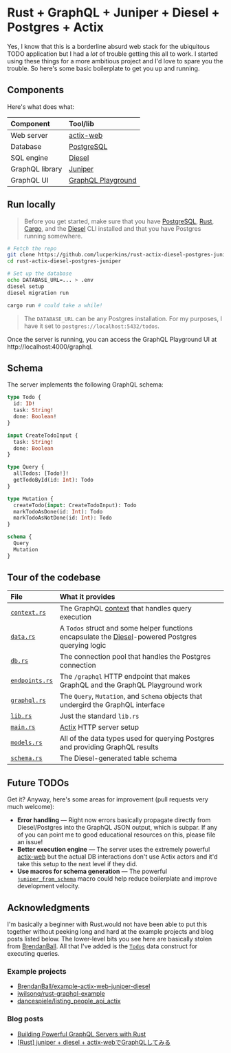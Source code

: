# Rust + GraphQL + Juniper + Diesel + Postgres + Actix

Yes, I know that this is a borderline absurd web stack for the ubiquitous TODO application but I had a *lot* of trouble getting this all to work. I started using these things for a more ambitious project and I'd love to spare you the trouble. So here's some basic boilerplate to get you up and running.

## Components

Here's what does what:

Component | Tool/lib
:---------|:--------
Web server | [actix-web](https://github.com/actix/actix-web)
Database | [PostgreSQL](https://postgresql.org)
SQL engine | [Diesel](https://diesel.rs)
GraphQL library | [Juniper](https://github.com/graphql-rust/juniper)
GraphQL UI | [GraphQL Playground](https://github.com/prisma-labs/graphql-playground)

## Run locally

> Before you get started, make sure that you have [PostgreSQL](https://postgresql.org), [Rust](https://rust-lang.org), [Cargo](https://doc.rust-lang.org/cargo/), and the [Diesel](https://diesel.rs) CLI installed and that you have Postgres running somewhere.

```bash
# Fetch the repo
git clone https://github.com/lucperkins/rust-actix-diesel-postgres-juniper
cd rust-actix-diesel-postgres-juniper

# Set up the database
echo DATABASE_URL=... > .env
diesel setup
diesel migration run

cargo run # could take a while!
```

> The `DATABASE_URL` can be any Postgres installation. For my purposes, I have it set to `postgres://localhost:5432/todos`.

Once the server is running, you can access the GraphQL Playground UI at http://localhost:4000/graphql.

## Schema

The server implements the following GraphQL schema:

```graphql
type Todo {
  id: ID!
  task: String!
  done: Boolean!
}

input CreateTodoInput {
  task: String!
  done: Boolean
}

type Query {
  allTodos: [Todo!]!
  getTodoById(id: Int): Todo
}

type Mutation {
  createTodo(input: CreateTodoInput): Todo
  markTodoAsDone(id: Int): Todo
  markTodoAsNotDone(id: Int): Todo
}

schema {
  Query
  Mutation
}
```

## Tour of the codebase

File | What it provides
:----|:----------------
[`context.rs`](./src/context.rs) | The GraphQL [context](https://graphql.org/learn/execution) that handles query execution
[`data.rs`](./src/data.rs) | A `Todos` struct and some helper functions encapsulate the [Diesel](https://diesel.rs)-powered Postgres querying logic
[`db.rs`](./src/db.rs) | The connection pool that handles the Postgres connection
[`endpoints.rs`](./src/endpoints.rs) | The `/graphql` HTTP endpoint that makes GraphQL and the GraphQL Playground work
[`graphql.rs`](./src/graphql.rs) | The `Query`, `Mutation`, and `Schema` objects that undergird the GraphQL interface
[`lib.rs`](./src/lib.rs) | Just the standard `lib.rs`
[`main.rs`](./src/main.rs) | [Actix](https://actix.rs) HTTP server setup
[`models.rs`](./src/models.rs) | All of the data types used for querying Postgres and providing GraphQL results
[`schema.rs`](./src/schema.rs) | The Diesel-generated table schema

## Future TODOs

Get it? Anyway, here's some areas for improvement (pull requests very much welcome):

* **Error handling** — Right now errors basically propagate directly from Diesel/Postgres into the GraphQL JSON output, which is subpar. If any of you can point me to good educational resources on this, please file an issue!
* **Better execution engine** — The server uses the extremely powerful [actix-web](https://github.com/actix/actix-web) but the actual DB interactions don't use Actix actors and it'd take this setup to the next level if they did.
* **Use macros for schema generation** — The powerful [`juniper_from_schema`](https://docs.rs/juniper-from-schema/0.5.1/juniper_from_schema/) macro could help reduce boilerplate and improve development velocity.

## Acknowledgments

I'm basically a beginner with Rust.would not have been able to put this together without peeking long and hard at the example projects and blog posts listed below. The lower-level bits you see here are basically stolen from [BrendanBall](https://github.com/BrendanBall). All that I've added is the [`Todos`](./src/data.rs) data construct for executing queries.

### Example projects

* [BrendanBall/example-actix-web-juniper-diesel](https://github.com/BrendanBall/example-actix-web-juniper-diesel)
* [iwilsonq/rust-graphql-example](https://github.com/iwilsonq/rust-graphql-example)
* [dancespiele/listing_people_api_actix](https://github.com/dancespiele/listing_people_api_actix)

### Blog posts

* [Building Powerful GraphQL Servers with Rust](https://dev.to/open-graphql/building-powerful-graphql-servers-with-rust-3gla)
* [[Rust] juniper + diesel + actix-webでGraphQLしてみる](https://qiita.com/yagince/items/e378bbaa95e08bab7467)
